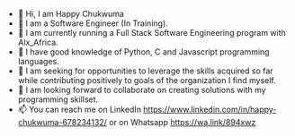 - 👋 Hi, I am Happy Chukwuma
- 👀 I am a Software Engineer (In Training). 
- 🌱 I am currently running a Full Stack Software Engineering program with Alx_Africa.
- 🌱 I have good knowledge of Python, C and Javascript programming languages.
- 💞️ I am seeking for opportunities to leverage the skills acquired so far while contributing positively to goals of the organization I find myself.
- 💞️ I am looking forward to collaborate on creating solutions with my programming skillset.
- 📫 You can reach me on LinkedIn https://www.linkedin.com/in/happy-chukwuma-678234132/ or on Whatsapp https://wa.link/894xwz

